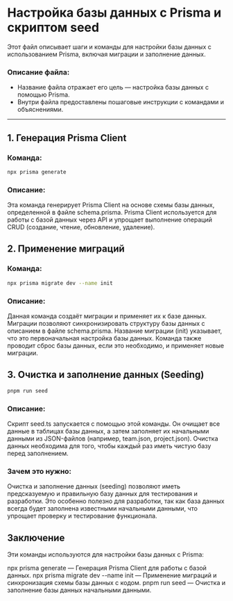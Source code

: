 # Настройка базы данных с Prisma и скриптом seed

Этот файл описывает шаги и команды для настройки базы данных с использованием Prisma, включая миграции и заполнение данных.


### Описание файла:
- Название файла отражает его цель — настройка базы данных с помощью Prisma.
- Внутри файла предоставлены пошаговые инструкции с командами и объяснениями.

---

## 1. Генерация Prisma Client

### Команда:
```bash
npx prisma generate
```
### Описание:
Эта команда генерирует Prisma Client на основе схемы базы данных, 
определенной в файле schema.prisma. Prisma Client используется для работы с базой данных через API и 
упрощает выполнение операций CRUD (создание, чтение, обновление, удаление).

## 2. Применение миграций

### Команда:

```bash
npx prisma migrate dev --name init
```
### Описание:
Данная команда создаёт миграции и применяет их к базе данных. 
Миграции позволяют синхронизировать структуру базы данных с описанием в файле schema.prisma. 
Название миграции (init) указывает, что это первоначальная настройка базы данных. 
Команда также проводит сброс базы данных, если это необходимо, и применяет новые миграции.

## 3. Очистка и заполнение данных (Seeding)

```bash
pnpm run seed
```
### Описание:
Скрипт seed.ts запускается с помощью этой команды. 
Он очищает все данные в таблицах базы данных, 
а затем заполняет их начальными данными из JSON-файлов (например, team.json, project.json). 
Очистка данных необходима для того, 
чтобы каждый раз иметь чистую базу перед заполнением.

### Зачем это нужно:
Очистка и заполнение данных (seeding) позволяют иметь предсказуемую и 
правильную базу данных для тестирования и разработки.
Это особенно полезно для разработки, так как база данных всегда будет заполнена известными начальными данными,
что упрощает проверку и тестирование функционала.

## Заключение
Эти команды используются для настройки базы данных с Prisma:

npx prisma generate — Генерация Prisma Client для работы с базой данных.
npx prisma migrate dev --name init — Применение миграций и синхронизация схемы базы данных с кодом.
pnpm run seed — Очистка и заполнение базы данных начальными данными.

